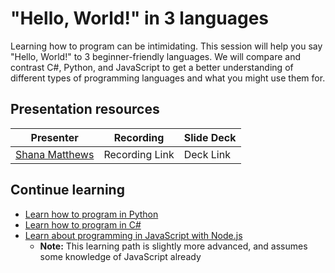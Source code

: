 # "Hello, World!" in 3 languages

Learning how to program can be intimidating. This session will help you say "Hello, World!" to 3 beginner-friendly languages. We will compare and contrast C#, Python, and JavaScript to get a better understanding of different types of programming languages and what you might use them for.

## Presentation resources

| Presenter | Recording | Slide Deck |
| - | - | - |
| [Shana Matthews](https://twitter.com/shanamatthews) | Recording Link | Deck Link |

## Continue learning

- [Learn how to program in Python](https://docs.microsoft.com/learn/paths/python-first-steps/)
- [Learn how to program in C#](https://docs.microsoft.com/en-us/learn/paths/csharp-first-steps/)
- [Learn about programming in JavaScript with Node.js](https://docs.microsoft.com/en-us/learn/paths/build-javascript-applications-nodejs/)
  - **Note:** This learning path is slightly more advanced, and assumes some knowledge of JavaScript already

